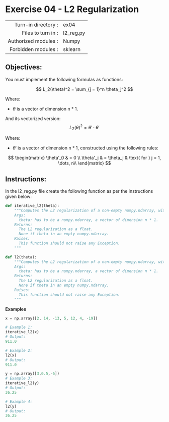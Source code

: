 # Exercise 04 - L2 Regularization
|                         |                    |
| -----------------------:| ------------------ |
|   Turn-in directory :   |  ex04              |
|   Files to turn in :    |  l2_reg.py         |
|   Authorized modules :  |  Numpy              |
|   Forbidden modules :   |  sklearn            |

## Objectives:
You must implement the following formulas as functions:  

$$
L_2(\theta)^2 = \sum_{j = 1}^n \theta_j^2
$$

Where:  
- $\theta$ is a vector of dimension n * 1.

And its vectorized version:
$$
L_2(\theta)^2 = \theta' \cdot \theta'
$$

Where:  
- $\theta'$ is a vector of dimension n * 1, constructed using the following rules:
  
$$
\begin{matrix}
\theta'_0 & =  0 \\
\theta'_j & =  \theta_j & \text{ for } j = 1, \dots, n\\    
\end{matrix}
$$


## Instructions:
In the l2_reg.py file create the following function as per the instructions given below:
```python
def iterative_l2(theta):
    """Computes the L2 regularization of a non-empty numpy.ndarray, with a for-loop.
    Args:
      theta: has to be a numpy.ndarray, a vector of dimension n * 1.
    Returns:
      The L2 regularization as a float.
      None if theta in an empty numpy.ndarray.
    Raises:
      This function should not raise any Exception.
    """

def l2(theta):
    """Computes the L2 regularization of a non-empty numpy.ndarray, without any for-loop.
    Args:
      theta: has to be a numpy.ndarray, a vector of dimension n * 1.
    Returns:
      The L2 regularization as a float.
      None if theta in an empty numpy.ndarray.
    Raises:
      This function should not raise any Exception.
    """  
```

**Examples**
```python
x = np.array([2, 14, -13, 5, 12, 4, -19])

# Example 1: 
iterative_l2(x)
# Output:
911.0

# Example 2: 
l2(x)
# Output:
911.0

y = np.array([3,0.5,-6])
# Example 3: 
iterative_l2(y)
# Output:
36.25

# Example 4: 
l2(y)
# Output:
36.25
```